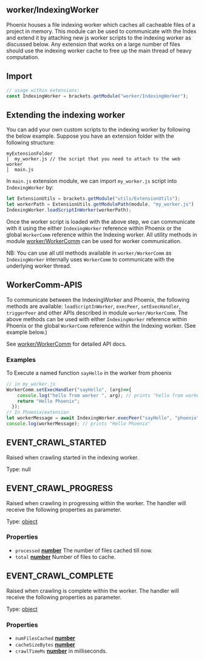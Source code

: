 <!-- Generated by documentation.js. Update this documentation by updating the source code. -->

## worker/IndexingWorker

Phoenix houses a file indexing worker which caches all cacheable files of a project in memory.
This module can be used to communicate with the Index and extend it by attaching new js worker scripts to the
indexing worker as discussed below. Any extension that works on a large number of files should use the indexing
worker cache to free up the main thread of heavy computation.

## Import

```js
// usage within extensions:
const IndexingWorker = brackets.getModule("worker/IndexingWorker");
```

## Extending the indexing worker

You can add your own custom scripts to the indexing worker by following the below example. Suppose you have an
extension folder with the following structure:

    myExtensionFolder
    │  my_worker.js // the script that you need to attach to the web worker
    │  main.js

In `main.js` extension module, we can import `my_worker.js` script into `IndexingWorker` by:

```js
let ExtensionUtils = brackets.getModule("utils/ExtensionUtils");
let workerPath = ExtensionUtils.getModulePath(module, "my_worker.js")
IndexingWorker.loadScriptInWorker(workerPath);
```

Once the worker script is loaded with the above step, we can communicate with it using the either `IndexingWorker`
reference within Phoenix or the global `WorkerComm` reference within the Indexing worker.
All utility methods in module [worker/WorkerComm][1] can be used for worker communication.

NB: You can use all util methods available in `worker/WorkerComm` as `IndexingWorker` internally uses `WorkerComm`
to communicate with the underlying worker thread.

## WorkerComm-APIS

To communicate between the IndexingWorker and Phoenix, the following methods are available:
`loadScriptInWorker`, `execPeer`, `setExecHandler`, `triggerPeer` and other APIs described
in module `worker/WorkerComm`.
The above methods can be used with either `IndexingWorker` reference within Phoenix
or the global `WorkerComm` reference within the Indexing worker. (See example below.)

See [worker/WorkerComm][1] for detailed API docs.

### Examples

To Execute a named function `sayHello` in the worker from phoenix

```javascript
// in my_worker.js
WorkerComm.setExecHandler("sayHello", (arg)=>{
    console.log("hello from worker ", arg); // prints "hello from worker phoenix"
    return "Hello Phoenix";
  });
// In Phoenix/extension
let workerMessage = await IndexingWorker.execPeer("sayHello", "phoenix");
console.log(workerMessage); // prints "Hello Phoenix"
```

## EVENT_CRAWL_STARTED

Raised when crawling started in the indexing worker.

Type: null

## EVENT_CRAWL_PROGRESS

Raised when crawling in progressing within the worker. The handler will receive the
following properties as parameter.

Type: [object][2]

### Properties

*   `processed` **[number][3]** The number of files cached till now.
*   `total` **[number][3]** Number of files to cache.

## EVENT_CRAWL_COMPLETE

Raised when crawling is complete within the worker. The handler will receive the
following properties as parameter.

Type: [object][2]

### Properties

*   `numFilesCached` **[number][3]** 
*   `cacheSizeBytes` **[number][3]** 
*   `crawlTimeMs` **[number][3]** in milliseconds.

[1]: WorkerComm-API

[2]: https://developer.mozilla.org/docs/Web/JavaScript/Reference/Global_Objects/Object

[3]: https://developer.mozilla.org/docs/Web/JavaScript/Reference/Global_Objects/Number
